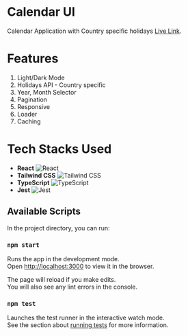 # Calendar UI

Calendar Application with Country specific holidays [Live Link](https://merkle-science-junith-frontend.vercel.app/).


# Features

1. Light/Dark Mode
2. Holidays API - Country specific
3. Year, Month Selector
4. Pagination
5. Responsive
6. Loader
7. Caching


# Tech Stacks Used

- **React** ![React](https://img.shields.io/badge/-React-61DAFB?logo=react&logoColor=white&style=flat)
- **Tailwind CSS** ![Tailwind CSS](https://img.shields.io/badge/-Tailwind_CSS-38B2AC?logo=tailwind-css&logoColor=white&style=flat)
- **TypeScript** ![TypeScript](https://img.shields.io/badge/-TypeScript-3178C6?logo=typescript&logoColor=white&style=flat)
- **Jest** ![Jest](https://img.shields.io/badge/-Jest-C21325?logo=jest&logoColor=white&style=flat)


## Available Scripts

In the project directory, you can run:

### `npm start`

Runs the app in the development mode.\
Open [http://localhost:3000](http://localhost:3000) to view it in the browser.

The page will reload if you make edits.\
You will also see any lint errors in the console.

### `npm test`

Launches the test runner in the interactive watch mode.\
See the section about [running tests](https://facebook.github.io/create-react-app/docs/running-tests) for more information.
